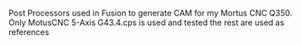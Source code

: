Post Processors used in Fusion to generate CAM for my Mortus CNC Q350. 
Only MotusCNC 5-Axis G43.4.cps is used and tested the rest are used as references  

